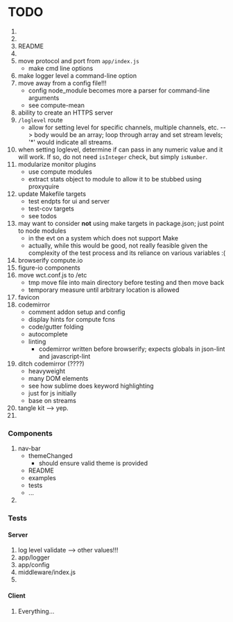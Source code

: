 TODO
====

1. 
2. 
3. README
4. 
5. move protocol and port from `app/index.js`
	-	make cmd line options
6. make logger level a command-line option
7. move away from a config file!!!
	-	config node_module becomes more a parser for command-line arguments
	-	see compute-mean
8. ability to create an HTTPS server
9. `/loglevel` route
	-	allow for setting level for specific channels, multiple channels, etc. --> body would be an array; loop through array and set stream levels; '*' would indicate all streams.
10. when setting loglevel, determine if can pass in any numeric value and it will work. If so, do not need `isInteger` check, but simply `isNumber`.
11. modularize monitor plugins
	-	use compute modules
	-	extract stats object to module to allow it to be stubbed using proxyquire
12. update Makefile targets
	-	test endpts for ui and server
	-	test-cov targets
	- 	see todos
13. may want to consider __not__ using make targets in package.json; just point to node modules
	-	in the evt on a system which does not support Make
	-	actually, while this would be good, not really feasible given the complexity of the test process and its reliance on various variables :(
14. browserify compute.io
15. figure-io components
16. move wct.conf.js to /etc
	-	tmp move file into main directory before testing and then move back
	-	temporary measure until arbitrary location is allowed
17. favicon
18. codemirror
	-	comment addon setup and config
	-	display hints for compute fcns
	-	code/gutter folding
	-	autocomplete
	-	linting
		-	codemirror written before browserify; expects globals in json-lint and javascript-lint
19. ditch codemirror (????)
	-	heavyweight
	-	many DOM elements
	-	see how sublime does keyword highlighting
	-	just for js initially
	-	base on streams
20. tangle kit --> yep.
21. 




### Components

1. nav-bar
	-	themeChanged
		-	should ensure valid theme is provided
	-	README
	-	examples
	-	tests
	-	...
2. 



### Tests

#### Server

1. log level validate --> other values!!!
2. app/logger
3. app/config
4. middleware/index.js
5. 



#### Client

1. Everything...
